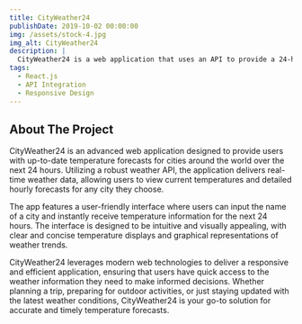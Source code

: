 ```yaml
---
title: CityWeather24
publishDate: 2019-10-02 00:00:00
img: /assets/stock-4.jpg
img_alt: CityWeather24
description: |
  CityWeather24 is a web application that uses an API to provide a 24-hour forecast for city temperatures. Users can easily check the current and upcoming temperatures for any city, ensuring they stay informed about the weather.
tags:
  - React.js
  - API Integration
  - Responsive Design
---
```

## About The Project
CityWeather24 is an advanced web application designed to provide users with up-to-date temperature forecasts for cities around the world over the next 24 hours. Utilizing a robust weather API, the application delivers real-time weather data, allowing users to view current temperatures and detailed hourly forecasts for any city they choose.

The app features a user-friendly interface where users can input the name of a city and instantly receive temperature information for the next 24 hours. The interface is designed to be intuitive and visually appealing, with clear and concise temperature displays and graphical representations of weather trends.

CityWeather24 leverages modern web technologies to deliver a responsive and efficient application, ensuring that users have quick access to the weather information they need to make informed decisions. Whether planning a trip, preparing for outdoor activities, or just staying updated with the latest weather conditions, CityWeather24 is your go-to solution for accurate and timely temperature forecasts.